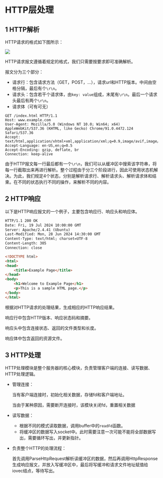 # HTTP层处理

## 1 HTTP解析

HTTP请求的格式如下图所示：

![](https://secure2.wostatic.cn/static/agc1EyLQSLNWrT8aXJmnaP/image.png?auth_key=1721658415-oGPf4kSqgUWACMW3Z5pBt1-0-483edb77ee138aae03186dd1c203d4cc)

HTTP请求报文遵循着规定的格式，我们只需要按要求即可准确解析。

报文分为三个部分：

- 请求行：包含请求方法（GET，POST，...），请求url和HTTP版本。中间由空格分隔，最后有个`\r\n`。
- 请求头：包含若干个请求体，由`key: value`组成，末尾有`\r\n`。最后一个请求头最后有两个`\r\n`。
- 请求体（可有可无）

```Http
GET /index.html HTTP/1.1
Host: www.example.com
User-Agent: Mozilla/5.0 (Windows NT 10.0; Win64; x64) AppleWebKit/537.36 (KHTML, like Gecko) Chrome/91.0.4472.124 Safari/537.36
Accept: text/html,application/xhtml+xml,application/xml;q=0.9,image/avif,image/webp,image/apng,*/*;q=0.8
Accept-Language: en-US,en;q=0.5
Accept-Encoding: gzip, deflate, br
Connection: keep-alive

```

由于HTTP报文每一行最后都有一个`\r\n`，我们可以从缓冲区中搜索该字符串，将每一行截取出来再进行解析。整个过程由于分三个阶段进行，因此可使用状态机解决。为此，我们规定4个状态，分别是解析请求行、解析请求头、解析请求体和结束。在不同的状态执行不同的操作，来解析不同的内容。

## 2 HTTP响应

以下是HTTP响应报文的一个例子，主要包含响应行、响应头和响应体。

```HTML
HTTP/1.1 200 OK
Date: Fri, 19 Jul 2024 10:00:00 GMT
Server: Apache/2.4.41 (Ubuntu)
Last-Modified: Mon, 28 Jun 2024 14:30:00 GMT
Content-Type: text/html; charset=UTF-8
Content-Length: 305
Connection: close

<!DOCTYPE html>
<html>
<head>
    <title>Example Page</title>
</head>
<body>
    <h1>Welcome to Example Page</h1>
    <p>This is a sample HTML page.</p>
</body>
</html>

```

根据对HTTP请求的处理结果，生成相应的HTTP响应结果。

响应行中包含HTTP版本、响应状态码和摘要。

响应头中包含连接状态、返回的文件类型和长度。

响应体中包含返回的资源文件。


## 3 HTTP处理

HTTP处理模块是整个服务器的核心模块，负责管理客户端的连接、读写数据、HTTP处理逻辑。

- 管理连接：

  当有客户端连接时，初始化相关数据，存储fd和客户端地址。

  当由于某种原因，需要断开连接时，该模块关闭fd，重置相关数据
- 读写数据：
    - 根据不同的模式读取数据，调用buffer中的`readFd`函数。
    - 将缓冲区的数据写入socket中。此时需要注意一次可能不能将全部数据写出，需要循环写出，并更新指针。
- 负责整个HTTP的处理流程：

  首先调用ParseHttpRequest解析读缓冲区的数据，然后再调用HttpResponse生成响应报文，并放入写缓冲区中，最后将写缓冲和请求文件地址赋值给iovec结点，等待写出。